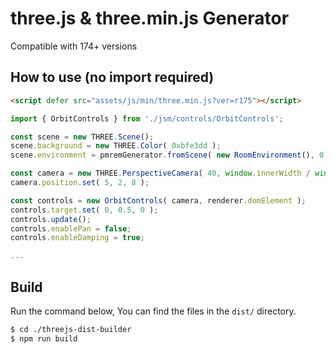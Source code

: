 # three.js & three.min.js Generator

Compatible with 174+ versions

## How to use (no import required)

```html
<script defer src="assets/js/min/three.min.js?ver=r175"></script>
```

```js
import { OrbitControls } from './jsm/controls/OrbitControls';

const scene = new THREE.Scene();
scene.background = new THREE.Color( 0xbfe3dd );
scene.environment = pmremGenerator.fromScene( new RoomEnvironment(), 0.04 ).texture;

const camera = new THREE.PerspectiveCamera( 40, window.innerWidth / window.innerHeight, 1, 100 );
camera.position.set( 5, 2, 8 );

const controls = new OrbitControls( camera, renderer.domElement );
controls.target.set( 0, 0.5, 0 );
controls.update();
controls.enablePan = false;
controls.enableDamping = true;

...
```


## Build

Run the command below, You can find the files in the `dist/` directory.
```sh
$ cd ./threejs-dist-builder
$ npm run build
```

